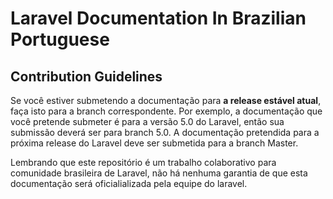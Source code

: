# Laravel Documentation In Brazilian Portuguese

## Contribution Guidelines

Se você estiver submetendo a documentação para **a release estável atual**, faça isto para a branch correspondente.
Por exemplo, a documentação que você pretende submeter é para a versão 5.0 do Laravel, então sua submissão deverá ser para branch 5.0. A documentação pretendida para a próxima release do Laravel deve ser submetida para a branch Master.

Lembrando que este repositório é um trabalho colaborativo para comunidade brasileira de Laravel, não há nenhuma garantia de que esta documentação será oficialializada pela equipe do laravel. 
